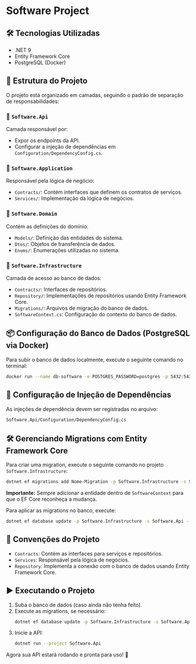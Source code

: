 # Software Project

## 🛠 Tecnologias Utilizadas
- .NET 9
- Entity Framework Core
- PostgreSQL (Docker)

## 🚀 Estrutura do Projeto
O projeto está organizado em camadas, seguindo o padrão de separação de responsabilidades:

### 📂 `Software.Api`
Camada responsável por:
- Expor os endpoints da API.
- Configurar a injeção de dependências em `Configuration/DependencyConfig.cs`.

### 📂 `Software.Application`
Responsável pela lógica de negócio:
- `Contracts/`: Contém interfaces que definem os contratos de serviços.
- `Services/`: Implementação da lógica de negócios.

### 📂 `Software.Domain`
Contém as definições do domínio:
- `Models/`: Definição das entidades do sistema.
- `Dtos/`: Objetos de transferência de dados.
- `Enums/`: Enumerações utilizadas no sistema.

### 📂 `Software.Infrastructure`
Camada de acesso ao banco de dados:
- `Contracts/`: Interfaces de repositórios.
- `Repository/`: Implementações de repositórios usando Entity Framework Core.
- `Migrations/`: Arquivos de migração do banco de dados.
- `SoftwareContext.cs`: Configuração do contexto do banco de dados.

## 📦 Configuração do Banco de Dados (PostgreSQL via Docker)
Para subir o banco de dados localmente, execute o seguinte comando no terminal:
```sh
docker run --name db-software -e POSTGRES_PASSWORD=postgres -p 5432:5432 -d postgres
```

## 🔧 Configuração de Injeção de Dependências
As injeções de dependência devem ser registradas no arquivo:
```sh
Software.Api/Configuration/DependencyConfig.cs
```

## 🛠 Gerenciando Migrations com Entity Framework Core
Para criar uma migration, execute o seguinte comando no projeto `Software.Infrastructure`:
```sh
dotnet ef migrations add Nome-Migration -p Software.Infrastructure -s Software.Api --context SoftwareContext
```
**Importante:** Sempre adicionar a entidade dentro de `SoftwareContext` para que o EF Core reconheça a mudança.

Para aplicar as migrations no banco, execute:
```sh
dotnet ef database update -p Software.Infrastructure -s Software.Api --context SoftwareContext
```

## 📜 Convenções do Projeto
- `Contracts`: Contém as interfaces para serviços e repositórios.
- `Services`: Responsável pela lógica de negócios.
- `Repository`: Implementa a conexão com o banco de dados usando Entity Framework Core.

## ▶️ Executando o Projeto
1. Suba o banco de dados (caso ainda não tenha feito).
2. Execute as migrations, se necessário:
   ```sh
   dotnet ef database update -p Software.Infrastructure -s Software.Api --context SoftwareContext
   ```
3. Inicie a API:
   ```sh
   dotnet run --project Software.Api
   ```

Agora sua API estará rodando e pronta para uso! 🚀
